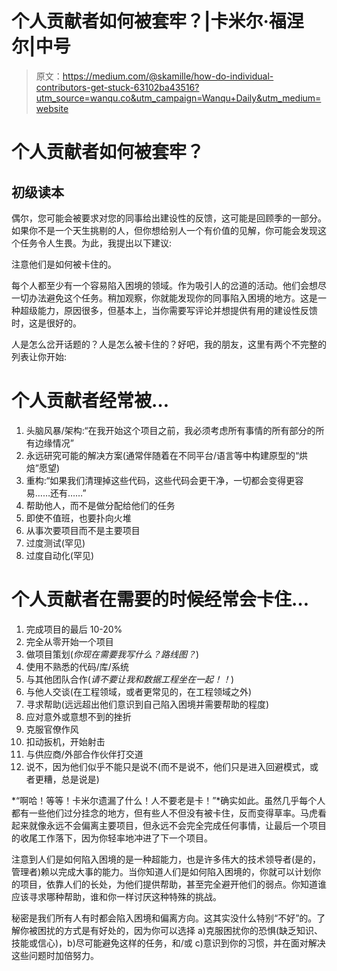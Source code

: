 # 个人贡献者如何被套牢？|卡米尔·福涅尔|中号

> 原文：<https://medium.com/@skamille/how-do-individual-contributors-get-stuck-63102ba43516?utm_source=wanqu.co&utm_campaign=Wanqu+Daily&utm_medium=website>

# 个人贡献者如何被套牢？

## 初级读本

偶尔，您可能会被要求对您的同事给出建设性的反馈，这可能是回顾季的一部分。如果你不是一个天生挑剔的人，但你想给别人一个有价值的见解，你可能会发现这个任务令人生畏。为此，我提出以下建议:

注意他们是如何被卡住的。

每个人都至少有一个容易陷入困境的领域。作为吸引人的岔道的活动。他们会想尽一切办法避免这个任务。稍加观察，你就能发现你的同事陷入困境的地方。这是一种超级能力，原因很多，但基本上，当你需要写评论并想提供有用的建设性反馈时，这是很好的。

人是怎么岔开话题的？人是怎么被卡住的？好吧，我的朋友，这里有两个不完整的列表让你开始:

# 个人贡献者经常被…

1.  头脑风暴/架构:“在我开始这个项目之前，我必须考虑所有事情的所有部分的所有边缘情况”
2.  永远研究可能的解决方案(通常伴随着在不同平台/语言等中构建原型的“烘焙”愿望)
3.  重构:“如果我们清理掉这些代码，这些代码会更干净，一切都会变得更容易……还有……”
4.  帮助他人，而不是做分配给他们的任务
5.  即使不值班，也要扑向火堆
6.  从事次要项目而不是主要项目
7.  过度测试(罕见)
8.  过度自动化(罕见)

# 个人贡献者在需要的时候经常会卡住…

1.  完成项目的最后 10-20%
2.  完全从零开始一个项目
3.  做项目策划(*你现在需要我写什么？路线图？*)
4.  使用不熟悉的代码/库/系统
5.  与其他团队合作(*请不要让我和数据工程坐在一起！！*)
6.  与他人交谈(在工程领域，或者更常见的，在工程领域之外)
7.  寻求帮助(远远超出他们意识到自己陷入困境并需要帮助的程度)
8.  应对意外或意想不到的挫折
9.  克服官僚作风
10.  扣动扳机，开始射击
11.  与供应商/外部合作伙伴打交道
12.  说不，因为他们似乎不能只是说不(而不是说不，他们只是进入回避模式，或者更糟，总是说是)

*“啊哈！等等！卡米尔遗漏了什么！人不要老是卡！”*确实如此。虽然几乎每个人都有一些他们过分挂念的地方，但有些人不但没有被卡住，反而变得草率。马虎看起来就像永远不会偏离主要项目，但永远不会完全完成任何事情，让最后一个项目的收尾工作落下，因为你轻率地冲进了下一个项目。

注意到人们是如何陷入困境的是一种超能力，也是许多伟大的技术领导者(是的，管理者)赖以完成大事的能力。当你知道人们是如何陷入困境的，你就可以计划你的项目，依靠人们的长处，为他们提供帮助，甚至完全避开他们的弱点。你知道谁应该寻求哪种帮助，谁和你一样讨厌这种特殊的挑战。

秘密是我们所有人有时都会陷入困境和偏离方向。这其实没什么特别“不好”的。了解你被困扰的方式是有好处的，因为你可以选择 a)克服困扰你的恐惧(缺乏知识、技能或信心)，b)尽可能避免这样的任务，和/或 c)意识到你的习惯，并在面对解决这些问题时加倍努力。